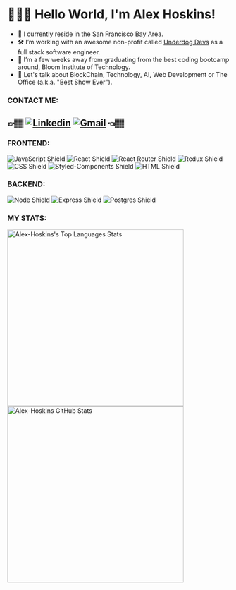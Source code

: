 # 🙋🏽‍♂️ Hello World, I'm Alex Hoskins!
- 🌉  I currently reside in the San Francisco Bay Area.
- 🛠  I’m working with an awesome non-profit called <a href="https://www.underdogdevs.org/">Underdog Devs</a> as a full stack software engineer.
- 📕  I’m a few weeks away from graduating from the best coding bootcamp around, Bloom Institute of Technology.
- 💬  Let's talk about BlockChain, Technology, AI, Web Development or The Office (a.k.a. "Best Show Ever").

### CONTACT ME:

## 👉🏽  [![Linkedin](https://img.shields.io/badge/LinkedIn-0077B5?style=for-the-badge&logo=linkedin&logoColor=white)](https://www.linkedin.com/in/alex-hoskins-dev/) [![Gmail](https://img.shields.io/badge/Gmail-D14836?style=for-the-badge&logo=gmail&logoColor=white)](mailto:alexrhoskins@gmail.com) 👈🏽

### FRONTEND: 

<div>
  <img alt="JavaScript Shield" src="https://img.shields.io/badge/JavaScript-F7DF1E?style=for-the-badge&logo=javascript&logoColor=black"/>
  <img alt="React Shield" src="https://img.shields.io/badge/React-20232A?style=for-the-badge&logo=react&logoColor=61DAFB"/>
  <img alt="React Router Shield" src="https://img.shields.io/badge/React_Router-CA4245?style=for-the-badge&logo=react-router&logoColor=white"/>
  <img alt="Redux Shield" src="https://img.shields.io/badge/Redux-593D88?style=for-the-badge&logo=redux&logoColor=white"/>
  <img alt="CSS Shield" src="https://img.shields.io/badge/CSS3-1572B6?style=for-the-badge&logo=css3&logoColor=white"/>
  <img alt="Styled-Components Shield" src="https://img.shields.io/badge/styled--components-DB7093?style=for-the-badge&logo=styled-components&logoColor=white"/>
  <img alt="HTML Shield" src="https://img.shields.io/badge/HTML5-E34F26?style=for-the-badge&logo=html5&logoColor=white"/>
  <img alt="" src=""/>
</div>

### BACKEND: 

<div>
  <img alt="Node Shield" src="https://img.shields.io/badge/Node.js-43853D?style=for-the-badge&logo=node.js&logoColor=white"/>
  <img alt="Express Shield" src="https://img.shields.io/badge/Express.js-404D59?style=for-the-badge"/>
  <img alt="Postgres Shield" src="https://img.shields.io/badge/PostgreSQL-316192?style=for-the-badge&logo=postgresql&logoColor=white"/>
  <img alt="" src="https://img.shields.io/badge/SQLite-07405E?style=for-the-badge&logo=sqlite&logoColor=white"/>
  <img alt="" src="https://img.shields.io/badge/Heroku-430098?style=for-the-badge&logo=heroku&logoColor=white"/>
  <img alt="" src=""/>
</div>

### MY STATS: 

<img alt="Alex-Hoskins's Top Languages Stats" src="https://github-readme-stats.vercel.app/api/top-langs/?username=Alex-Hoskins&hide=smalltalk&theme=buefy&layout=compact&show_icons=true&hide_border=false&line_height=20&title_color=3D3D3D&icon_color=1b93c9&show_owner=true" width="400" />
<img alt="Alex-Hoskins GitHub Stats" src="https://github-readme-stats.vercel.app/api?username=Alex-Hoskins&show_icons=true&hide_border=false&line_height=20&title_color=3D3D3D&icon_color=1b93c9&show_owner=true" width="400"/>

